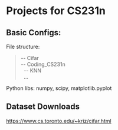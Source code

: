 # Projects for CS231n  
## Basic Configs:  
File structure:  
>-- Cifar  
>-- Coding_CS231n  
>&nbsp;&nbsp;-- KNN  
>&nbsp;&nbsp;...  
  
Python libs: numpy, scipy, matplotlib.pyplot  
  
## Dataset Downloads
https://www.cs.toronto.edu/~kriz/cifar.html
